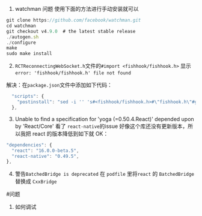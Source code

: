 1. watchman 问题
使用下面的方法进行手动安装就可以
```js
git clone https://github.com/facebook/watchman.git  
cd watchman  
git checkout v4.9.0  # the latest stable release  
./autogen.sh  
./configure  
make  
sudo make install  
```
2. `RCTReconnectingWebSocket.h`文件的`#import <fishhook/fishhook.h>` 显示`error: 'fishhook/fishhook.h' file not found`

解决：在`package.json`文件中添加如下代码：
```js
  "scripts": {
    "postinstall": "sed -i '' 's#<fishhook/fishhook.h>#\"fishhook.h\"#g' ./node_modules/react-native/Libraries/WebSocket/RCTReconnectingWebSocket.m"
  },
```

3. Unable to find a specification for 'yoga (=0.50.4.React)' depended upon by 'React/Core'
  看了 `react-native`的issue 好像这个库还没有更新版本，所以我把 react 的版本降低到如下就 OK：
  ```js
  "dependencies": {
    "react": "16.0.0-beta.5",
    "react-native": "0.49.5",
  },
```

4. 警告`BatchedBridge is deprecated`
在 `podfile` 里将`react` 的 `BatchedBridge` 替换成 `CxxBridge`






#问题

1. 如何调试